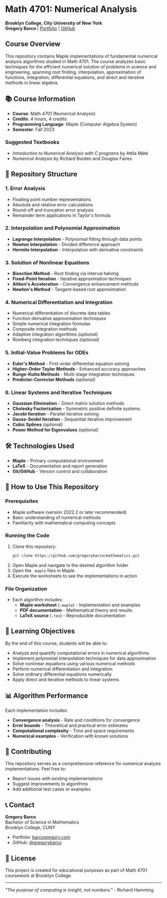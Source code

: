# Math 4701: Numerical Analysis
**Brooklyn College, City University of New York**  
**Gregory Barco** | [Portfolio](https://barcogregory.com/) | [GitHub](https://github.com/gregorybarco)

## Course Overview
This repository contains Maple implementations of fundamental numerical analysis algorithms studied in Math 4701. The course analyzes basic techniques for the efficient numerical solution of problems in science and engineering, spanning root finding, interpolation, approximation of functions, integration, differential equations, and direct and iterative methods in linear algebra.

## 📚 Course Information
- **Course**: Math 4701 (Numerical Analysis)
- **Credits**: 4 hours, 4 credits
- **Programming Language**: Maple (Computer Algebra System)
- **Semester**: Fall 2023

### Suggested Textbooks
- *Introduction to Numerical Analysis with C programs* by Attila Máté
- *Numerical Analysis* by Richard Burden and Douglas Faires

## 📁 Repository Structure

### 1. Error Analysis
- Floating point number representations
- Absolute and relative error calculations
- Round-off and truncation error analysis
- Remainder term applications in Taylor's formula

### 2. Interpolation and Polynomial Approximation
- **Lagrange Interpolation** - Polynomial fitting through data points
- **Newton Interpolation** - Divided difference approach
- **Hermite Interpolation** - Interpolation with derivative constraints

### 3. Solution of Nonlinear Equations
- **Bisection Method** - Root finding via interval halving
- **Fixed-Point Iteration** - Iterative approximation techniques
- **Aitken's Acceleration** - Convergence enhancement methods
- **Newton's Method** - Tangent-based root approximation

### 4. Numerical Differentiation and Integration
- Numerical differentiation of discrete data tables
- Function derivative approximation techniques
- Simple numerical integration formulas
- Composite integration methods
- Adaptive integration algorithms *(optional)*
- Romberg integration techniques *(optional)*

### 5. Initial-Value Problems for ODEs
- **Euler's Method** - First-order differential equation solving
- **Higher-Order Taylor Methods** - Enhanced accuracy approaches
- **Runge-Kutta Methods** - Multi-stage integration techniques
- **Predictor-Corrector Methods** *(optional)*

### 6. Linear Systems and Iterative Techniques
- **Gaussian Elimination** - Direct matrix solution methods
- **Cholesky Factorization** - Symmetric positive definite systems
- **Jacobi Iteration** - Parallel iterative solving
- **Gauss-Seidel Iteration** - Sequential iterative improvement
- **Cubic Splines** *(optional)*
- **Power Method for Eigenvalues** *(optional)*

## 🛠️ Technologies Used
- **Maple** - Primary computational environment
- **LaTeX** - Documentation and report generation
- **Git/GitHub** - Version control and collaboration

## 📖 How to Use This Repository

### Prerequisites
- Maple software (version 2022.2 or later recommended)
- Basic understanding of numerical methods
- Familiarity with mathematical computing concepts

### Running the Code
1. Clone this repository:
   ```bash
   git clone https://github.com/gregorybarco/mathematics.git
   ```
2. Open Maple and navigate to the desired algorithm folder
3. Open the `.maple` files in Maple
4. Execute the worksheets to see the implementations in action

### File Organization
- Each algorithm includes:
  - **Maple worksheet** (`.maple`) - Implementation and examples
  - **PDF documentation** - Mathematical theory and results
  - **LaTeX source** (`.tex`) - Reproducible documentation

## 🎯 Learning Objectives
By the end of this course, students will be able to:
- Analyze and quantify computational errors in numerical algorithms
- Implement polynomial interpolation techniques for data approximation
- Solve nonlinear equations using various numerical methods
- Perform numerical differentiation and integration
- Solve ordinary differential equations numerically
- Apply direct and iterative methods to linear systems

## 📊 Algorithm Performance
Each implementation includes:
- **Convergence analysis** - Rate and conditions for convergence
- **Error bounds** - Theoretical and practical error estimates
- **Computational complexity** - Time and space requirements
- **Numerical examples** - Verification with known solutions

## 🤝 Contributing
This repository serves as a comprehensive reference for numerical analysis implementations. Feel free to:
- Report issues with existing implementations
- Suggest improvements to algorithms
- Add additional test cases or examples

## 📞 Contact
**Gregory Barco**  
Bachelor of Science in Mathematics  
Brooklyn College, CUNY  
- Portfolio: [barcogregory.com](https://barcogregory.com/)
- GitHub: [@gregorybarco](https://github.com/gregorybarco)

## 📄 License
This project is created for educational purposes as part of Math 4701 coursework at Brooklyn College.

---
*"The purpose of computing is insight, not numbers."* - Richard Hamming
